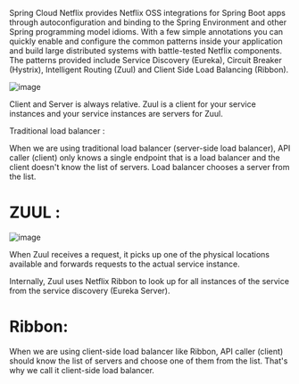 Spring Cloud Netflix provides Netflix OSS integrations for Spring Boot apps through autoconfiguration and binding to the Spring Environment and other Spring programming model idioms. With a few simple annotations you can quickly enable and configure the common patterns inside your application and build large distributed systems with battle-tested Netflix components. The patterns provided include Service Discovery (Eureka), Circuit Breaker (Hystrix), Intelligent Routing (Zuul) and Client Side Load Balancing (Ribbon).

![image](https://user-images.githubusercontent.com/30867202/158517074-ec778e56-20c7-48e2-959a-5ac9d254c3bb.png)


Client and Server is always relative. Zuul is a client for your service instances and your service instances are servers for Zuul.

Traditional load balancer :

When we are using traditional load balancer (server-side load balancer), API caller (client) only knows a single endpoint that is a load balancer and the client doesn't know the list of servers. Load balancer chooses a server from the list.

# ZUUL :
![image](https://user-images.githubusercontent.com/30867202/158524040-5f527c19-0c79-40f8-86ec-54d1d0c3eae3.png)

When Zuul receives a request, it picks up one of the physical locations available and forwards requests to the actual service instance.

Internally, Zuul uses Netflix Ribbon to look up for all instances of the service from the service discovery (Eureka Server).

# Ribbon:

When we are using client-side load balancer like Ribbon, API caller (client) should know the list of servers and choose one of them from the list. That's why we call it client-side load balancer.
